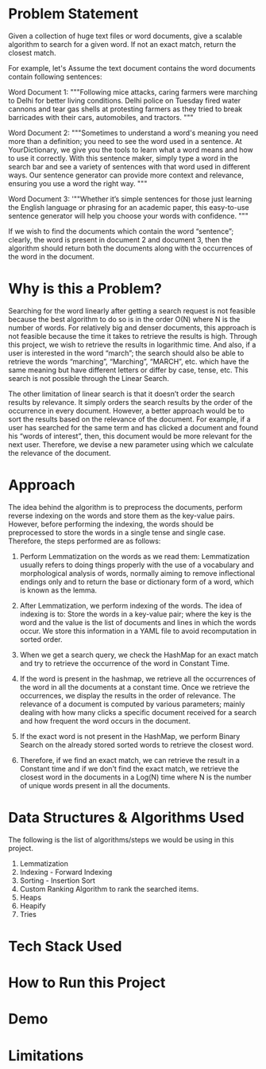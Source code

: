
# Problem Statement

Given a collection of huge text files or word documents, give a scalable algorithm to search for a given word. If not an exact match, return the closest match.

For example, let's Assume the text document contains the word documents contain following sentences:

Word Document 1: """Following mice attacks, caring farmers were marching to Delhi for better living conditions. Delhi police on Tuesday fired water cannons and tear gas shells at protesting farmers as they tried to break barricades with their cars, automobiles, and tractors. """

Word Document 2: """Sometimes to understand a word's meaning you need more than a definition; you need to see the word used in a sentence. At YourDictionary, we give you the tools to learn what a word means and how to use it correctly. With this sentence maker, simply type a word in the search bar and see a variety of sentences with that word used in different ways. Our sentence generator can provide more context and relevance, ensuring you use a word the right way. """

Word Document 3: '""Whether it’s simple sentences for those just learning the English language or phrasing for an academic paper, this easy-to-use sentence generator will help you choose your words with confidence. """

If we wish to find the documents which contain the word “sentence”; clearly, the word is present in document 2 and document 3, then the algorithm should return both the documents along with the occurrences of the word in the document.

# Why is this a Problem?

Searching for the word linearly after getting a search request is not feasible because the best algorithm to do so is in the order O(N) where N is the number of words. For relatively big and denser documents, this approach is not feasible because the time it takes to retrieve the results is high. Through this project, we wish to retrieve the results in logarithmic time. And also, if a user is interested in the word “march”; the search should also be able to retrieve the words “marching”, “Marching”, “MARCH”, etc. which have the same meaning but have different letters or differ by case, tense, etc. This search is not possible through the Linear Search.

The other limitation of linear search is that it doesn’t order the search results by relevance. It simply orders the search results by the order of the occurrence in every document. However, a better approach would be to sort the results based on the relevance of the document. For example, if a user has searched for the same term and has clicked a document and found his “words of interest”, then, this document would be more relevant for the next user. Therefore, we devise a new parameter using which we calculate the relevance of the document.

# Approach

The idea behind the algorithm is to preprocess the documents, perform reverse indexing on the words and store them as the key-value pairs. However, before performing the indexing, the words should be preprocessed to store the words in a single tense and single case. Therefore, the steps performed are as follows:

1.  Perform Lemmatization on the words as we read them: Lemmatization usually refers to doing things properly with the use of a vocabulary and morphological analysis of words, normally aiming to remove inflectional endings only and to return the base or dictionary form of a word, which is known as the lemma.
    
2.  After Lemmatization, we perform indexing of the words. The idea of indexing is to:  Store the words in a key-value pair; where the key is the word and the value is the list of documents and lines in which the words occur. We store this information in a YAML file to avoid recomputation in sorted order.
    
3.  When we get a search query, we check the HashMap for an exact match and try to retrieve the occurrence of the word in Constant Time.
    
4.  If the word is present in the hashmap, we retrieve all the occurrences of the word in all the documents at a constant time. Once we retrieve the occurrences, we display the results in the order of relevance. The relevance of a document is computed by various parameters; mainly dealing with how many clicks a specific document received for a search and how frequent the word occurs in the document.
    
5.  If the exact word is not present in the HashMap, we perform Binary Search on the already stored sorted words to retrieve the closest word.
    
6.  Therefore, if we find an exact match, we can retrieve the result in a Constant time and if we don't find the exact match, we retrieve the closest word in the documents in a Log(N) time where N is the number of unique words present in all the documents.

# Data Structures & Algorithms Used

The following is the list of algorithms/steps we would be using in this project.

1.  Lemmatization
2.  Indexing - Forward Indexing
3.  Sorting - Insertion Sort
4. Custom Ranking Algorithm to rank the searched items.
5.  Heaps
6.  Heapify
7.  Tries

# Tech Stack Used


# How to Run this Project

# Demo

# Limitations

